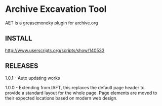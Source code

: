 Archive Excavation Tool
=======================
AET is a greasemoneky plugin for archive.org

INSTALL
-------
http://www.userscripts.org/scripts/show/140533

RELEASES
--------
1.0.1 - Auto updating works 

1.0.0 - Extending from IAFT, this replaces the default page header to provide a standard layout for the whole page.  Page elements are moved to their expected locations based on modern web design.
